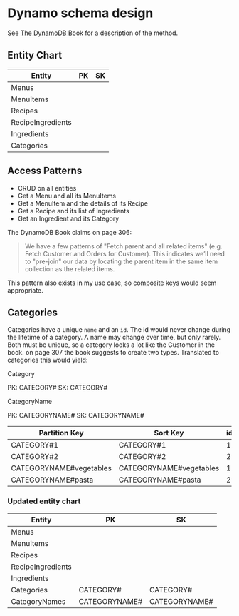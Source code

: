 # Dynamo schema design

See [The DynamoDB Book](https://www.dynamodbbook.com/) for a description of the method.

## Entity Chart

| Entity            | PK  | SK  |
|-------------------|-----|-----|
| Menus             |     |     |
| MenuItems         |     |     |
| Recipes           |     |     |
| RecipeIngredients |     |     |
| Ingredients       |     |     |
| Categories        |     |     |

## Access Patterns

- CRUD on all entities
- Get a Menu and all its MenuItems
- Get a MenuItem and the details of its Recipe
- Get a Recipe and its list of Ingredients
- Get an Ingredient and its Category

The DynamoDB Book claims on page 306:

> We have a few patterns of "Fetch parent and all related items"
> (e.g. Fetch Customer and Orders for Customer). This indicates we’ll
> need to "pre-join" our data by locating the parent item in the same
> item collection as the related items.

This pattern also exists in my use case, so composite keys would seem appropriate.

## Categories

Categories have a unique `name` and an `id`. The id would never change during the lifetime of a category. A name may
change over time, but only rarely.
Both must be unique, so a category looks a lot like the Customer in the book. on page 307 the book suggests to create
two types. Translated to categories this would yield:

Category

PK: CATEGORY#<id>
SK: CATEGORY#<id>

CategoryName

PK: CATEGORYNAME#<name>
SK: CATEGORYNAME#<name>

| Partition Key           | Sort Key                | id  | name       | shopOrder |
|-------------------------|-------------------------|-----|------------|-----------|
| CATEGORY#1              | CATEGORY#1              | 1   | vegetables | 1         |
| CATEGORY#2              | CATEGORY#2              | 2   | pasta      | 2         |
| CATEGORYNAME#vegetables | CATEGORYNAME#vegetables | 1   | vegetables |           |
| CATEGORYNAME#pasta      | CATEGORYNAME#pasta      | 2   | pasta      |           |

### Updated entity chart

| Entity            | PK                  | SK                  |
|-------------------|---------------------|---------------------|
| Menus             |                     |                     |
| MenuItems         |                     |                     |
| Recipes           |                     |                     |
| RecipeIngredients |                     |                     |
| Ingredients       |                     |                     |
| Categories        | CATEGORY#<id>       | CATEGORY#<id>       |
| CategoryNames     | CATEGORYNAME#<name> | CATEGORYNAME#<name> |


